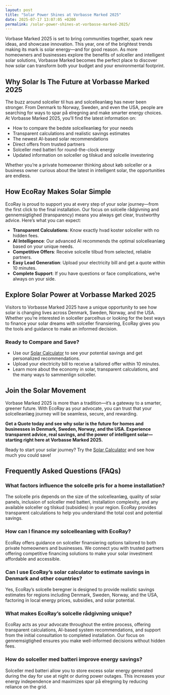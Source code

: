 ```yaml
---
layout: post
title: "Solar Power Shines at Vorbasse Marked 2025"
date: 2025-07-17 13:07:05 +0200
permalink: /solar-power-shines-at-vorbasse-marked-2025/
---
```

Vorbase Marked 2025 is set to bring communities together, spark new ideas, and showcase innovation. This year, one of the brightest trends making its mark is solar energy—and for good reason. As more homeowners and businesses explore the benefits of solceller and intelligent solar solutions, Vorbasse Marked becomes the perfect place to discover how solar can transform both your budget and your environmental footprint.

## Why Solar Is The Future at Vorbasse Marked 2025

The buzz around solceller til hus and solcelleanlæg has never been stronger. From Denmark to Norway, Sweden, and even the USA, people are searching for ways to spar på elregning and make smarter energy choices. At Vorbasse Marked 2025, you’ll find the latest information on:

- How to compare the bedste solcelleanlæg for your needs  
- Transparent calculations and realistic savings estimates  
- The newest AI-based solar recommendations  
- Direct offers from trusted partners  
- Solceller med batteri for round-the-clock energy  
- Updated information on solceller og tilskud and solcelle investering

Whether you’re a private homeowner thinking about køb solceller or a business owner curious about the latest in intelligent solar, the opportunities are endless.

## How EcoRay Makes Solar Simple

EcoRay is proud to support you at every step of your solar journey—from the first click to the final installation. Our focus on solcelle rådgivning and gennemsigtighed (transparency) means you always get clear, trustworthy advice. Here’s what you can expect:

- **Transparent Calculations**: Know exactly hvad koster solceller with no hidden fees.  
- **AI Intelligence**: Our advanced AI recommends the optimal solcelleanlæg based on your unique needs.  
- **Competitive Offers**: Receive solcelle tilbud from selected, reliable partners.  
- **Easy Lead Generation**: Upload your electricity bill and get a quote within 10 minutes.  
- **Complete Support**: If you have questions or face complications, we’re always on your side.

## Explore Solar Power at Vorbasse Marked 2025

Visitors to Vorbasse Marked 2025 have a unique opportunity to see how solar is changing lives across Denmark, Sweden, Norway, and the USA. Whether you’re interested in solceller parcelhus or looking for the best ways to finance your solar dreams with solceller finansiering, EcoRay gives you the tools and guidance to make an informed decision.

### Ready to Compare and Save?

- Use our [Solar Calculator](https://ecoray.dk/en/calculator) to see your potential savings and get personalized recommendations.
- Upload your electricity bill to receive a tailored offer within 10 minutes.
- Learn more about the economy in solar, transparent calculations, and the many ways to sammenlign solceller.

## Join the Solar Movement

Vorbase Marked 2025 is more than a tradition—it’s a gateway to a smarter, greener future. With EcoRay as your advocate, you can trust that your solcelleanlæg journey will be seamless, secure, and rewarding.

**Get a Quote today and see why solar is the future for homes and businesses in Denmark, Sweden, Norway, and the USA. Experience transparent advice, real savings, and the power of intelligent solar—starting right here at Vorbasse Marked 2025.**

Ready to start your solar journey? Try the [Solar Calculator](https://ecoray.dk/en/calculator) and see how much you could save!

## Frequently Asked Questions (FAQs)

### What factors influence the solcelle pris for a home installation?

The solcelle pris depends on the size of the solcelleanlæg, quality of solar panels, inclusion of solceller med batteri, installation complexity, and any available solceller og tilskud (subsidies) in your region. EcoRay provides transparent calculations to help you understand the total cost and potential savings.

### How can I finance my solcelleanlæg with EcoRay?

EcoRay offers guidance on solceller finansiering options tailored to both private homeowners and businesses. We connect you with trusted partners offering competitive financing solutions to make your solar investment affordable and accessible.

### Can I use EcoRay’s solar calculator to estimate savings in Denmark and other countries?

Yes, EcoRay’s solcelle beregner is designed to provide realistic savings estimates for regions including Denmark, Sweden, Norway, and the USA, factoring in local energy prices, subsidies, and solar potential.

### What makes EcoRay’s solcelle rådgivning unique?

EcoRay acts as your advocate throughout the entire process, offering transparent calculations, AI-based system recommendations, and support from the initial consultation to completed installation. Our focus on gennemsigtighed ensures you make well-informed decisions without hidden fees.

### How do solceller med batteri improve energy savings?

Solceller med batteri allow you to store excess solar energy generated during the day for use at night or during power outages. This increases your energy independence and maximizes spar på elregning by reducing reliance on the grid.

<script type="application/ld+json">
{
  "@context": "https://schema.org",
  "@type": "BlogPosting",
  "headline": "Solar Power Shines at Vorbasse Marked 2025",
  "description": "Explore how solar energy is shaping the future at Vorbasse Marked 2025, with insights on solceller, solcelleanlæg, AI-based recommendations, and how EcoRay supports your solar journey across Denmark, Sweden, Norway, and the USA.",
  "author": {
    "@type": "Person",
    "name": "EcoRay"
  },
  "publisher": {
    "@type": "Person",
    "name": "EcoRay"
  },
  "mainEntityOfPage": {
    "@type": "WebPage",
    "@id": "https://ecoray.dk/blog/solar-power-shines-vorbasse-marked-2025"
  },
  "datePublished": "2024-06-01",
  "dateModified": "2024-06-01"
}
</script>

<script type="application/ld+json">
{
  "@context": "https://schema.org",
  "@type": "FAQPage",
  "mainEntity": [
    {
      "@type": "Question",
      "name": "What factors influence the solcelle pris for a home installation?",
      "acceptedAnswer": {
        "@type": "Answer",
        "text": "The solcelle pris depends on the size of the solcelleanlæg, quality of solar panels, inclusion of solceller med batteri, installation complexity, and any available solceller og tilskud (subsidies) in your region. EcoRay provides transparent calculations to help you understand the total cost and potential savings."
      }
    },
    {
      "@type": "Question",
      "name": "How can I finance my solcelleanlæg with EcoRay?",
      "acceptedAnswer": {
        "@type": "Answer",
        "text": "EcoRay offers guidance on solceller finansiering options tailored to both private homeowners and businesses. We connect you with trusted partners offering competitive financing solutions to make your solar investment affordable and accessible."
      }
    },
    {
      "@type": "Question",
      "name": "Can I use EcoRay’s solar calculator to estimate savings in Denmark and other countries?",
      "acceptedAnswer": {
        "@type": "Answer",
        "text": "Yes, EcoRay’s solcelle beregner is designed to provide realistic savings estimates for regions including Denmark, Sweden, Norway, and the USA, factoring in local energy prices, subsidies, and solar potential."
      }
    },
    {
      "@type": "Question",
      "name": "What makes EcoRay’s solcelle rådgivning unique?",
      "acceptedAnswer": {
        "@type": "Answer",
        "text": "EcoRay acts as your advocate throughout the entire process, offering transparent calculations, AI-based system recommendations, and support from the initial consultation to completed installation. Our focus on gennemsigtighed ensures you make well-informed decisions without hidden fees."
      }
    },
    {
      "@type": "Question",
      "name": "How do solceller med batteri improve energy savings?",
      "acceptedAnswer": {
        "@type": "Answer",
        "text": "Solceller med batteri allow you to store excess solar energy generated during the day for use at night or during power outages. This increases your energy independence and maximizes spar på elregning by reducing reliance on the grid."
      }
    }
  ]
}
</script>